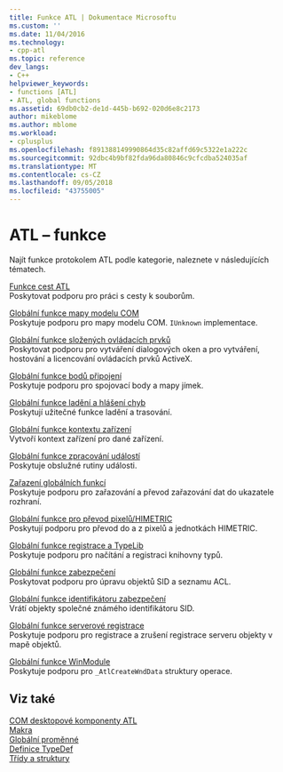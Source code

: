 ```yaml
---
title: Funkce ATL | Dokumentace Microsoftu
ms.custom: ''
ms.date: 11/04/2016
ms.technology:
- cpp-atl
ms.topic: reference
dev_langs:
- C++
helpviewer_keywords:
- functions [ATL]
- ATL, global functions
ms.assetid: 69db0cb2-de1d-445b-b692-020d6e8c2173
author: mikeblome
ms.author: mblome
ms.workload:
- cplusplus
ms.openlocfilehash: f891388149990864d35c82affd69c5322e1a222c
ms.sourcegitcommit: 92dbc4b9bf82fda96da80846c9cfcdba524035af
ms.translationtype: MT
ms.contentlocale: cs-CZ
ms.lasthandoff: 09/05/2018
ms.locfileid: "43755005"
---
```

# <a name="atl-functions"></a>ATL – funkce

Najít funkce protokolem ATL podle kategorie, naleznete v následujících tématech.

[Funkce cest ATL](../../atl/reference/com-map-global-functions.md)  
Poskytovat podporu pro práci s cesty k souborům.

[Globální funkce mapy modelu COM](../../atl/reference/com-map-global-functions.md)  
Poskytuje podporu pro mapy modelu COM. `IUnknown` implementace.

[Globální funkce složených ovládacích prvků](../../atl/reference/composite-control-global-functions.md)  
Poskytovat podporu pro vytváření dialogových oken a pro vytváření, hostování a licencování ovládacích prvků ActiveX.

[Globální funkce bodů připojení](../../atl/reference/connection-point-global-functions.md)  
Poskytuje podporu pro spojovací body a mapy jímek.

[Globální funkce ladění a hlášení chyb](../../atl/reference/debugging-and-error-reporting-global-functions.md)  
Poskytují užitečné funkce ladění a trasování.

[Globální funkce kontextu zařízení](../../atl/reference/device-context-global-functions.md)  
Vytvoří kontext zařízení pro dané zařízení.

[Globální funkce zpracování událostí](../../atl/reference/event-handling-global-functions.md)  
Poskytuje obslužné rutiny události.

[Zařazení globálních funkcí](../../atl/reference/marshaling-global-functions.md)  
Poskytuje podporu pro zařazování a převod zařazování dat do ukazatele rozhraní.

[Globální funkce pro převod pixelů/HIMETRIC](../../atl/reference/pixel-himetric-conversion-global-functions.md)  
Poskytují podporu pro převod do a z pixelů a jednotkách HIMETRIC.

[Globální funkce registrace a TypeLib](../../atl/reference/registry-and-typelib-global-functions.md)  
Poskytuje podporu pro načítání a registraci knihovny typů.

[Globální funkce zabezpečení](../../atl/reference/security-global-functions.md)  
Poskytovat podporu pro úpravu objektů SID a seznamu ACL.

[Globální funkce identifikátoru zabezpečení](../../atl/reference/security-identifier-global-functions.md)  
Vrátí objekty společné známého identifikátoru SID.

[Globální funkce serverové registrace](../../atl/reference/server-registration-global-functions.md)  
Poskytuje podporu pro registrace a zrušení registrace serveru objekty v mapě objektů.

[Globální funkce WinModule](../../atl/reference/winmodule-global-functions.md)  
Poskytuje podporu pro `_AtlCreateWndData` struktury operace.

## <a name="see-also"></a>Viz také

[COM desktopové komponenty ATL](../../atl/atl-com-desktop-components.md)   
[Makra](../../atl/reference/atl-macros.md)   
[Globální proměnné](../../atl/reference/atl-global-variables.md)   
[Definice TypeDef](../../atl/reference/atl-typedefs.md)   
[Třídy a struktury](../../atl/reference/atl-classes.md)
